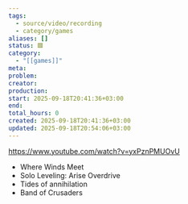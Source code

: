```yaml
---
tags:
  - source/video/recording
  - category/games
aliases: []
status: 🟥
category:
  - "[[games]]"
meta: 
problem: 
creator: 
production: 
start: 2025-09-18T20:41:36+03:00
end: 
total_hours: 0
created: 2025-09-18T20:41:36+03:00
updated: 2025-09-18T20:54:06+03:00
---
```


https://www.youtube.com/watch?v=yxPznPMUOvU

- Where Winds Meet
- Solo Leveling: Arise Overdrive
- Tides of annihilation
- Band of Crusaders
